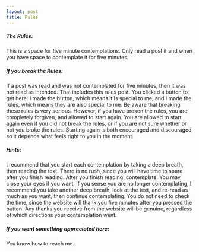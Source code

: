 ```yaml
---
layout: post
title: Rules
---
```




<h5>The Rules:</h5>

This is a space for five minute contemplations. Only read a post if and when you have space to contemplate it for five minutes. 

<h5>If you break the Rules:</h5>

If a post was read and was not contemplated for five minutes, then it was not read as intended. That includes this rules post.  You clicked a button to get here. I made the button, which means it is special to me, and I made the rules, which means they are also special to me. Be aware that breaking these rules is very serious.   However, if you have broken the rules, you are completely forgiven, and allowed to start again. You are allowed to start again even if you did not break the rules, or if you are not sure whether or not you broke the rules.  Starting again is both encouraged and discouraged, so it depends what feels right to you in the moment. 

<h5>Hints:</h5> 

I recommend that you start each contemplation by taking a deep breath, then reading the text.  There is no rush, since you will have time to spare after you finish reading. After you finish reading, contemplate.  You may close your eyes if you want.  If you sense you are no longer contemplating, I recommend you take another deep breath, look at the text, and re-read as much as you want, then continue contemplating. You do not need to check the time, since the website will thank you five minutes after you pressed the button. Any thanks you receive from the website will be genuine, regardless of which directions your contemplation went. 

<h5>If you want something appreciated here:</h5>

You know how to reach me.
